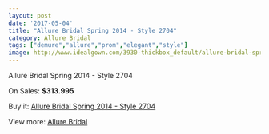 ```yaml
---
layout: post
date: '2017-05-04'
title: "Allure Bridal Spring 2014 - Style 2704"
category: Allure Bridal
tags: ["demure","allure","prom","elegant","style"]
image: http://www.idealgown.com/3930-thickbox_default/allure-bridal-spring-2014-style-2704.jpg
---
```

Allure Bridal Spring 2014 - Style 2704

On Sales: **$313.995**
<a href="https://www.idealgown.com/en/allure-bridal/1826-allure-bridal-spring-2014-style-2704.html"><amp-img layout="responsive" width="600" height="600" src="//www.idealgown.com/3930-thickbox_default/allure-bridal-spring-2014-style-2704.jpg" alt="Allure Bridal Spring 2014 - Style 2704 0" /></a>
<a href="https://www.idealgown.com/en/allure-bridal/1826-allure-bridal-spring-2014-style-2704.html"><amp-img layout="responsive" width="600" height="600" src="//www.idealgown.com/3932-thickbox_default/allure-bridal-spring-2014-style-2704.jpg" alt="Allure Bridal Spring 2014 - Style 2704 1" /></a>
<a href="https://www.idealgown.com/en/allure-bridal/1826-allure-bridal-spring-2014-style-2704.html"><amp-img layout="responsive" width="600" height="600" src="//www.idealgown.com/3931-thickbox_default/allure-bridal-spring-2014-style-2704.jpg" alt="Allure Bridal Spring 2014 - Style 2704 2" /></a>

Buy it: [Allure Bridal Spring 2014 - Style 2704](https://www.idealgown.com/en/allure-bridal/1826-allure-bridal-spring-2014-style-2704.html "Allure Bridal Spring 2014 - Style 2704")

View more: [Allure Bridal](https://www.idealgown.com/en/29-allure-bridal "Allure Bridal")